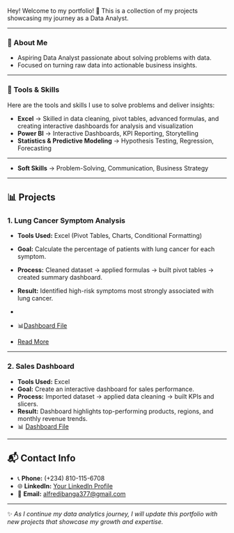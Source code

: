 Hey! Welcome to my portfolio! 🎉
This is a collection of my projects showcasing my journey as a Data Analyst.  

---


### 🔎 About Me
- Aspiring Data Analyst passionate about solving problems with data. 
- Focused on turning raw data into actionable business insights.

---



### 🧰 Tools & Skills
Here are the tools and skills I use to solve problems and deliver insights:  


- **Excel** → Skilled in data cleaning, pivot tables, advanced formulas, and creating interactive dashboards for analysis and visualization 
- **Power BI** → Interactive Dashboards, KPI Reporting, Storytelling  
- **Statistics & Predictive Modeling** → Hypothesis Testing, Regression, Forecasting

---

- **Soft Skills** → Problem-Solving, Communication, Business Strategy


---


## 📊 Projects


### 1. Lung Cancer Symptom Analysis 
- **Tools Used:** Excel (Pivot Tables, Charts, Conditional Formatting)  
- **Goal:** Calculate the percentage of patients with lung cancer for each symptom.  
- **Process:** Cleaned dataset → applied formulas → built pivot tables → created summary dashboard.  
- **Result:** Identified high-risk symptoms most strongly associated with lung cancer.
-   
- 📊[Dashboard File](https://github.com/AlfredIbanga/Portfolio/blob/main/1758061453612.jpg)

- [Read More](https://www.linkedin.com/posts/alfred-ibanga-al377_how-i-turned-healthcare-data-into-actionable-activity-7370624750752198656-JJan?utm_source=share&utm_medium=member_android&rcm=ACoAAEtTrboBFAI29OLxbSj3C_GuCmvhMgxsUPY)


  
---



### 2. Sales Dashboard 
- **Tools Used:** Excel  
- **Goal:** Create an interactive dashboard for sales performance.  
- **Process:** Imported dataset → applied data cleaning → built KPIs and slicers.  
- **Result:** Dashboard highlights top-performing products, regions, and monthly revenue trends.  
- 📊 [Dashboard File](       )

---


## 📬 Contact Info
- 📞 **Phone:** (+234) 810-115-6708  
- 🌐 **LinkedIn:** [Your LinkedIn Profile]( https://www.linkedin.com/in/alfred-ibanga-al377?lipi=urn%3Ali%3Apage%3Ad_flagship3_profile_view_base_contact_details%3BmH047EMxTKCPi%2BgtYq7OFQ%3D%3D)  
- 📧 **Email:** alfredibanga377@gmail.com
  
---

✨ *As I continue my data analytics journey, I will update this portfolio with new projects that showcase my growth and expertise.*    
